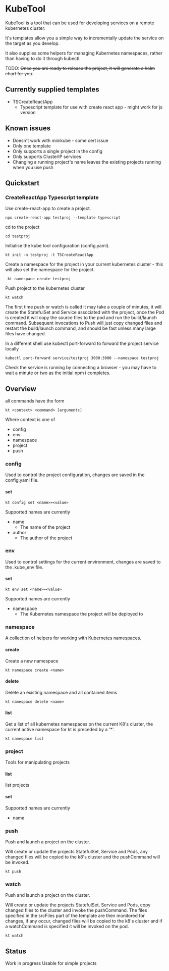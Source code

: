 # KubeTool

KubeTool is a tool that can be used for developing services on a remote kubernetes cluster.

It's templates allow you a simple way to incrementally update the service on the target as you develop.

It also supplies some helpers for managing Kubernetes namespaces, rather than having to do it through kubectl.

TODO: ~~Once you are ready to release the project, it will generate a helm chart for you.~~

## Currently supplied templates

* TSCreateReactApp
  * Typescript template for use with create react app - might work for js version

## Known issues

* Doesn't work with minikube - some cert issue
* Only one template
* Only supports a single project in the config
* Only supports ClusterIP services
* Changing a running project's name leaves the existing projects running when you use push

## Quickstart

### CreateReactApp Typescript template

Use create-react-app to create a project.

    npx create-react-app testproj --template typescript

cd to the project

    cd testproj

Initialise the kube tool configuration (config.yaml).

    kt init -n testproj -t TSCreateReactApp

Create a namespace for the project in your current kubernetes cluster - this will also set the namespace for the project.

     kt namespace create testproj

Push project to the kubernetes cluster

    kt watch

The first time push or watch is called it may take a couple of minutes, it will create the StatefulSet and Service associated with the project, once the Pod is created it will copy the source files to the pod and run the build/launch command.
Subsequent invocations to Push will just copy changed files and restart the build/launch command, and should be fast unless many large files have changed.

In a different shell use kubectl port-forward to forward the project service locally

    kubectl port-forward service/testproj 3000:3000 --namespace testproj

Check the service is running by connecting a browser - you may have to wait a minute or two as the initial npm i completes.

## Overview

all commands have the form

    kt <context> <command> [arguments]

Where context is one of

* config
* env
* namespace
* project
* push

### config

Used to control the project configuration, changes are saved in the config.yaml file.

#### set

    kt config set <name>=<value>

Supported names are currently

* name
  * The name of the project
* author
  * The author of the project

### env

Used to control settings for the current environment, changes are saved to the .kube_env file.

#### set

    kt env set <name>=<value>

Supported names are currently

* namespace
  * The Kubernetes namespace the project will be deployed to

### namespace

A collection of helpers for working with Kubernetes namespaces.

#### create

Create a new namespace

    kt namespace create <name>

#### delete

Delete an existing namespace and all contained items

    kt namespace delete <name>

#### list

Get a list of all kubernetes namespaces on the current K8's cluster, the current active namespace for kt is preceded by a '*'.

    kt namespace list

### project

Tools for manipulating projects

#### list

list projects

#### set

Supported names are currently

* name

### push

Push and launch a project on the cluster.

Will create or update the projects StatefulSet, Service and Pods, any changed files will be copied to the k8's cluster and the pushCommand will be invoked.

    kt push

### watch

Push and launch a project on the cluster.

Will create or update the projects StatefulSet, Service and Pods, copy changed files to the cluster and invoke the pushCommand. The files specified in the srcFiles part of the template are then monitored for changes, if any occur, changed files will be copied to the k8's cluster and if a watchCommand is specified it will be invoked on the pod.

    kt watch

## Status

Work in progress
Usable for simple projects
